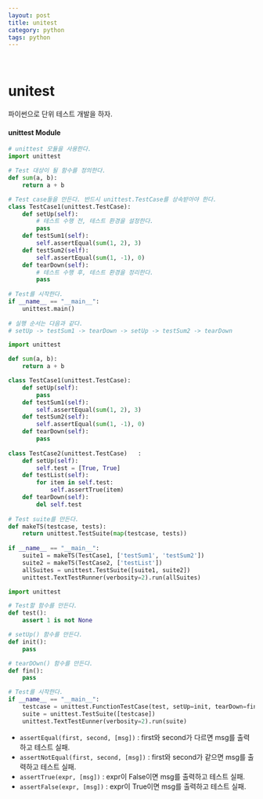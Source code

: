 ```yaml
---
layout: post
title: unitest
category: python
tags: python
---
```


&nbsp;

# unitest

파이썬으로 단위 테스트 개발을 하자.

#### unittest Module

```python
# unittest 모듈을 사용한다.
import unittest

# Test 대상이 될 함수를 정의한다.
def sum(a, b):
    return a + b

# Test case들을 만든다. 반드시 unittest.TestCase를 상속받아야 한다.
class TestCase1(unittest.TestCase):
    def setUp(self):
        # 테스트 수행 전, 테스트 환경을 설정한다.
        pass
    def testSum1(self):
        self.assertEqual(sum(1, 2), 3)
    def testSum2(self):
    	self.assertEqual(sum(1, -1), 0)
    def tearDown(self):
        # 테스트 수행 후, 테스트 환경을 정리한다.
        pass
        
# Test를 시작한다.
if __name__ == "__main__":
    unittest.main()
    
# 실행 순서는 다음과 같다.    
# setUp -> testSum1 -> tearDown -> setUp -> testSum2 -> tearDown
```

```python
import unittest

def sum(a, b):
    return a + b

class TestCase1(unittest.TestCase):
    def setUp(self):
        pass
    def testSum1(self):
        self.assertEqual(sum(1, 2), 3)
    def testSum2(self):
    	self.assertEqual(sum(1, -1), 0)
    def tearDown(self):
        pass
    
class TestCase2(unittest.TestCase)   :
    def setUp(self):
        self.test = [True, True]
    def testList(self):
        for item in self.test:
            self.assertTrue(item)
    def tearDown(self):
        del self.test
        
# Test suite를 만든다.
def makeTS(testcase, tests):
    return unittest.TestSuite(map(testcase, tests))
        
if __name__ == "__main__":
    suite1 = makeTS(TestCase1, ['testSum1', 'testSum2'])
    suite2 = makeTS(TestCase2, ['testList'])
    allSuites = unittest.TestSuite([suite1, suite2])
    unittest.TextTestRunner(verbosity=2).run(allSuites)
```

```python
import unittest

# Test할 함수를 만든다.
def test():
    assert 1 is not None

# setUp() 함수를 만든다.
def init():
    pass

# tearDOwn() 함수를 만든다.
def fin():
    pass

# Test를 시작한다.
if __name__ == "__main__":
    testcase = unittest.FunctionTestCase(test, setUp=init, tearDown=fin)
    suite = unittest.TestSuite([testcase])
    unittest.TextTestEunner(verbosity=2).run(suite)
```

- `assertEqual(first, second, [msg])` : first와 second가 다르면 msg를 출력하고 테스트 실패.
- `assertNotEqual(first, second, [msg])` : first와 second가 같으면 msg를 출력하고 테스트 실패.
- `assertTrue(expr, [msg])` : expr이 False이면 msg를 출력하고 테스트 실패.
- `assertFalse(expr, [msg])` : expr이 True이면 msg를 출력하고 테스트 실패.

